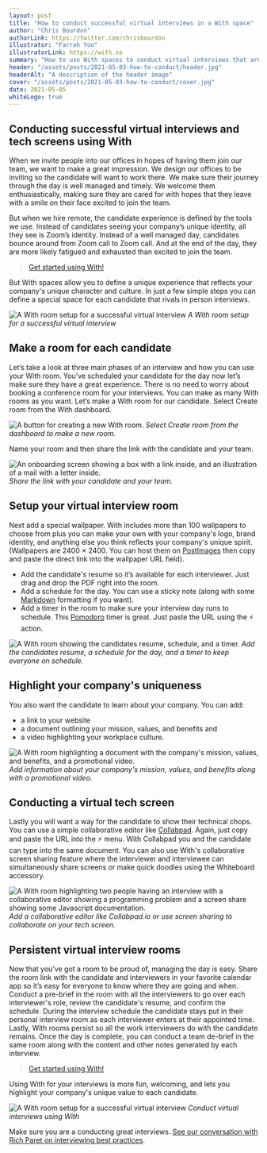 ```yaml
---
layout: post
title: "How to conduct successful virtual interviews in a With space"
author: "Chris Bourdon"
authorLink: https://twitter.com/chrisbourdon
illustrator: "Farrah Yoo"
illustratorLink: https://with.so
summary: "How to use With spaces to conduct virtual interviews that are fun, engaging, and unique."
header: "/assets/posts/2021-05-03-how-to-conduct/header.jpg"
headerAlt: "A description of the header image"
cover: "/assets/posts/2021-05-03-how-to-conduct/cover.jpg"
date: 2021-05-05
whiteLogo: true
---
```


## Conducting successful virtual interviews and tech screens using With

When we invite people into our offices in hopes of having them join our team, we want to make a great impression. We design our offices to be inviting so the candidate will want to work there. We make sure their journey through the day is well managed and timely. We welcome them enthusiastically, making sure they are cared for with hopes that they leave with a smile on their face excited to join the team.

But when we hire remote, the candidate experience is defined by the tools we use. Instead of candidates seeing your company’s unique identity, all they see is Zoom’s identity. Instead of a well managed day, candidates bounce around from Zoom call to Zoom call. And at the end of the day, they are more likely fatigued and exhausted than excited to join the team.

> [Get started using With!](https://with.so/)

But With spaces allow you to define a unique experience that reflects your company's unique character and culture. In just a few simple steps you can define a special space for each candidate that rivals in person interviews.

![A With room setup for a successful virtual interview](/assets/posts/2021-05-03-how-to-conduct/608f768e2da56a2c154857e8.png) *A With room setup for a successful virtual interview*

## Make a room for each candidate

Let’s take a look at three main phases of an interview and how you can use your With room. You’ve scheduled your candidate for the day now let’s make sure they have a great experience. There is no need to worry about booking a conference room for your interviews. You can make as many With rooms as you want. Let’s make a With room for our candidate. Select Create room from the With dashboard.

![A button for creating a new With room.](/assets/posts/2021-05-03-how-to-conduct/608f5e7b3d1ee7dab496ca12.png) *Select Create room from the dashboard to make a new room.*

Name your room and then share the link with the candidate and your team.

![An onboarding screen showing a box with a link inside, and an illustration of a mail with a letter inside. ](/assets/posts/2021-05-03-how-to-conduct/608f5c6c5081fd0c06241c6f.png) *Share the link with your candidate and your team.*

## Setup your virtual interview room

Next add a special wallpaper. With includes more than 100 wallpapers to choose from plus you can make your own with your company's logo, brand identity, and anything else you think reflects your company's unique spirit. (Wallpapers are 2400 × 2400. You can host them on [PostImages](https://postimages.org/) then copy and paste the direct link into the wallpaper URL field).

- Add the candidate's resume so it’s available for each interviewer. Just drag and drop the PDF right into the room.
- Add a schedule for the day. You can use a sticky note (along with some [Markdown](https://www.markdownguide.org/cheat-sheet/) formatting if you want).
- Add a timer in the room to make sure your interview day runs to schedule. This [Pomodoro](https://pomofocus.io/) timer is great. Just paste the URL using the ⚡️ action.

![A With room showing the candidates resume, schedule, and a timer.](/assets/posts/2021-05-03-how-to-conduct/608f60de524870344528ddbc.png) *Add the candidates resume, a schedule for the day, and a timer to keep everyone on schedule.*

## Highlight your company's uniqueness

You also want the candidate to learn about your company. You can add:
- a link to your website
- a document outlining your mission, values, and benefits and
- a video highlighting your workplace culture.

![A With room highlighting a document with the company's mission, values, and benefits, and a promotional video.](/assets/posts/2021-05-03-how-to-conduct/608f61c6235a4cb699a4cb50.png) *Add information about your company's mission, values, and benefits along with a promotional video.*

## Conducting a virtual tech screen 

Lastly you will want a way for the candidate to show their technical chops. You can use a simple collaborative editor like [Collabpad](https://collabpad.io/). Again, just copy and paste the URL into the ⚡️ menu. With Collabpad you and the candidate can type into the same document. You can also use With's collaborative screen sharing feature where the interviewer and interviewee can simultaneously share screens or make quick doodles using the Whiteboard accessory.

![A With room highlighting two people having an interview with a collaborative editor showing a programming problem and a screen share showing some Javascript documentation.](/assets/posts/2021-05-03-how-to-conduct/608f62505db20b28aa298dfe.png) *Add a collaborative editor like Collabpad.io or use screen sharing to collaborate on your tech screen.*

## Persistent virtual interview rooms 

Now that you’ve got a room to be proud of, managing the day is easy. Share the room link with the candidate and interviewers in your favorite calendar app so it’s easy for everyone to know where they are going and when. Conduct a pre-brief in the room with all the interviewers to go over each interviewer's role, review the candidate's resume, and confirm the schedule. During the interview schedule the candidate stays put in their personal interview room as each interviewer enters at their appointed time. Lastly, With rooms persist so all the work interviewers do with the candidate remains. Once the day is complete, you can conduct a team de-brief in the same room along with the content and other notes generated by each interview.

> [Get started using With!](https://with.so/)

Using With for your interviews is more fun, welcoming, and lets you highlight your company's unique value to each candidate.

![A With room setup for a successful virtual interview](/assets/posts/2021-05-03-how-to-conduct/608f768e2da56a2c154857e8.png) *Conduct virtual interviews using With*

Make sure you are a conducting great interviews. [See our conversation with Rich Paret on interviewing best practices](https://blog.with.so/posts/how-to-be-a-good-interviewer-q-a-with-former-twitter-vp-engineering).




